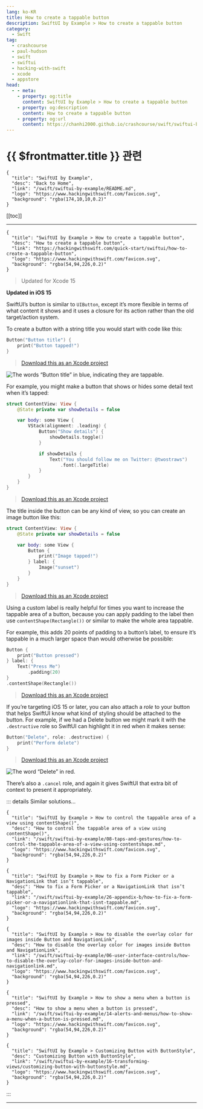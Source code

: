 ```yaml
---
lang: ko-KR
title: How to create a tappable button
description: SwiftUI by Example > How to create a tappable button
category:
  - Swift
tag: 
  - crashcourse
  - paul-hudson
  - swift
  - swiftui
  - hacking-with-swift
  - xcode
  - appstore
head:
  - - meta:
    - property: og:title
      content: SwiftUI by Example > How to create a tappable button
    - property: og:description
      content: How to create a tappable button
    - property: og:url
      content: https://chanhi2000.github.io/crashcourse/swift/swiftui-by-example/06-user-interface-controls/how-to-create-a-tappable-button.html
---
```


# {{ $frontmatter.title }} 관련

```component VPCard
{
  "title": "SwiftUI by Example",
  "desc": "Back to Home",
  "link": "/swift/swiftui-by-example/README.md",
  "logo": "https://www.hackingwithswift.com/favicon.svg",
  "background": "rgba(174,10,10,0.2)"
}
```

[[toc]]

---

```component VPCard
{
  "title": "SwiftUI by Example > How to create a tappable button",
  "desc": "How to create a tappable button",
  "link": "https://hackingwithswift.com/quick-start/swiftui/how-to-create-a-tappable-button",
  "logo": "https://www.hackingwithswift.com/favicon.svg",
  "background": "rgba(54,94,226,0.2)"
}
```

> Updated for Xcode 15

**Updated in iOS 15**

SwiftUI’s button is similar to `UIButton`, except it’s more flexible in terms of what content it shows and it uses a closure for its action rather than the old target/action system.

To create a button with a string title you would start with code like this:

```swift
Button("Button title") {
    print("Button tapped!")
}
```

> [<FontIcon icon="fas fa-file-zipper"/>Download this as an Xcode project](https://www.hackingwithswift.com/files/projects/swiftui/how-to-create-a-tappable-button-1.zip)

![The words “Button title” in blue, indicating they are tappable.](https://www.hackingwithswift.com/img/books/quick-start/swiftui/how-to-create-a-tappable-button-1~dark.png)

For example, you might make a button that shows or hides some detail text when it’s tapped:

```swift
struct ContentView: View {
    @State private var showDetails = false

    var body: some View {
        VStack(alignment: .leading) {
            Button("Show details") {
                showDetails.toggle()
            }

            if showDetails {
                Text("You should follow me on Twitter: @twostraws")
                    .font(.largeTitle)
            }
        }
    }
}
```

> [<FontIcon icon="fas fa-file-zipper"/>Download this as an Xcode project](https://www.hackingwithswift.com/files/projects/swiftui/how-to-create-a-tappable-button-2.zip)

<VidStack src="https://www.hackingwithswift.com/img/books/quick-start/swiftui/how-to-create-a-tappable-button-2~dark.mp4" />

The title inside the button can be any kind of view, so you can create an image button like this:

```swift
struct ContentView: View {
    @State private var showDetails = false

    var body: some View {
        Button {
            print("Image tapped!")
        } label: {
            Image("sunset")
        }
    }
}
```

> [<FontIcon icon="fas fa-file-zipper"/>Download this as an Xcode project](https://www.hackingwithswift.com/files/projects/swiftui/how-to-create-a-tappable-button-3.zip)

<VidStack src="https://www.hackingwithswift.com/img/books/quick-start/swiftui/how-to-create-a-tappable-button-3~dark.mp4" />

Using a custom label is really helpful for times you want to increase the tappable area of a button, because you can apply padding to the label then use `contentShape(Rectangle())` or similar to make the whole area tappable.

For example, this adds 20 points of padding to a button’s label, to ensure it’s tappable in a much larger space than would otherwise be possible:

```swift
Button {
    print("Button pressed")
} label: {
    Text("Press Me")
        .padding(20)
}
.contentShape(Rectangle())
```

> [<FontIcon icon="fas fa-file-zipper"/>Download this as an Xcode project](https://www.hackingwithswift.com/files/projects/swiftui/how-to-create-a-tappable-button-4.zip)

<VidStack src="https://www.hackingwithswift.com/img/books/quick-start/swiftui/how-to-create-a-tappable-button-4~dark.mp4" />

If you’re targeting iOS 15 or later, you can also attach a *role* to your button that helps SwiftUI know what kind of styling should be attached to the button. For example, if we had a Delete button we might mark it with the `.destructive` role so SwiftUI can highlight it in red when it makes sense:

```swift
Button("Delete", role: .destructive) {
    print("Perform delete")
}
```

> [<FontIcon icon="fas fa-file-zipper"/>Download this as an Xcode project](https://www.hackingwithswift.com/files/projects/swiftui/how-to-create-a-tappable-button-1.zip)

![The word “Delete” in red.](https://www.hackingwithswift.com/img/books/quick-start/swiftui/how-to-create-a-tappable-button-5~dark.png)

There’s also a `.cancel` role, and again it gives SwiftUI that extra bit of context to present it appropriately.

::: details Similar solutions…

```component VPCard
{
  "title": "SwiftUI by Example > How to control the tappable area of a view using contentShape()",
  "desc": "How to control the tappable area of a view using contentShape()",
  "link": "/swift/swiftui-by-example/08-taps-and-gestures/how-to-control-the-tappable-area-of-a-view-using-contentshape.md",
  "logo": "https://www.hackingwithswift.com/favicon.svg",
  "background": "rgba(54,94,226,0.2)"
}
```

```component VPCard  
{
  "title": "SwiftUI by Example > How to fix a Form Picker or a NavigationLink that isn’t tappable",
  "desc": "How to fix a Form Picker or a NavigationLink that isn’t tappable",
  "link": "/swift/swiftui-by-example/26-appendix-b/how-to-fix-a-form-picker-or-a-navigationlink-that-isnt-tappable.md",
  "logo": "https://www.hackingwithswift.com/favicon.svg",
  "background": "rgba(54,94,226,0.2)"
}
```

```component VPCard
{
  "title": "SwiftUI by Example > How to disable the overlay color for images inside Button and NavigationLink",
  "desc": "How to disable the overlay color for images inside Button and NavigationLink",
  "link": "/swift/swiftui-by-example/06-user-interface-controls/how-to-disable-the-overlay-color-for-images-inside-button-and-navigationlink.md",
  "logo": "https://www.hackingwithswift.com/favicon.svg",
  "background": "rgba(54,94,226,0.2)"
}
```

```component VPCard
{
  "title": "SwiftUI by Example > How to show a menu when a button is pressed",
  "desc": "How to show a menu when a button is pressed",
  "link": "/swift/swiftui-by-example/14-alerts-and-menus/how-to-show-a-menu-when-a-button-is-pressed.md",
  "logo": "https://www.hackingwithswift.com/favicon.svg",
  "background": "rgba(54,94,226,0.2)"
}
```

```component VPCard
{
  "title": "SwiftUI by Example > Customizing Button with ButtonStyle",
  "desc": "Customizing Button with ButtonStyle",
  "link": "/swift/swiftui-by-example/16-transforming-views/customizing-button-with-buttonstyle.md",
  "logo": "https://www.hackingwithswift.com/favicon.svg",
  "background": "rgba(54,94,226,0.2)"
}
```

:::

---

<TagLinks />